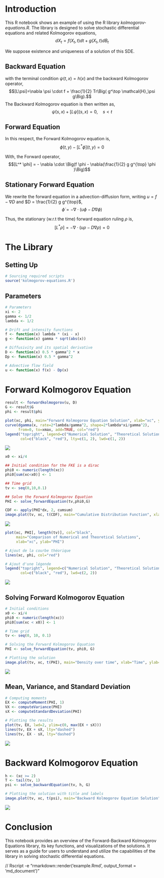 Introduction
============

This R notebook shows an example of using the R library *kolmogorov-equations.R*. The library is designed to solve stochastic differential equations and related Kolmogorov equations,
$$dX_t = f(X_t,t)dt + g(X_t,t)dB_t$$

We suppose existence and uniqueness of a solution of this SDE. 

Backward Equation
-----------------
with the terminal condition $\psi(t,x)=h(x)$ and the backward Kolmogorov operator, 
$$[L\psi]=\nabla \psi \cdot f + \frac{1}{2} Tr\Big( g^\top \mathcal{H}_\psi g\Big).$$
The Backward Kolmogorov equation is then written as, 
$$\dot \psi(s,x) + [L \psi] (s,x) = 0, \quad s < t$$

Forward Equation
----------------
In this respect, the Forward Kolmogorov equation is, 
$$\dot \phi(t,y) - [L^* \phi] (t,y) = 0$$

With, the Forward operator, 
$$[L^* \phi] = - \nabla \cdot \Big(f \phi - \nabla(\frac{1}{2} g g^{\top} \phi )\Big)$$

Stationary Forward Equation
---------------------------
We rewrite the forward equation in a advection-diffusion form, writing $u = f - \nabla D$ and $D = \frac{1}{2} g g^{\top}$, 
$$\dot \phi = - \nabla \cdot (u\phi - D \nabla \phi)$$

Thus, the stationary (w.r.t the time) forward equation ruling $\rho$ is, 
$$[L^* \rho] =  - \nabla \cdot (u\rho - D \nabla \rho) = 0$$

The Library
============

Setting Up
----------

``` r
# Sourcing required scripts
source('kolmogorov-equations.R')
```

Parameters
----------

``` r
# Parameters
xi <- 2
gamma <- 1/2
lambda <- 1/2

# Drift and intensity functions
f <- function(x) lambda * (xi - x)
g <- function(x) gamma * sqrt(abs(x))

# Diffusivity and its spatial derivative
D <- function(x) 0.5 * gamma^2 * x
Dp <- function(x) 0.5 * gamma^2

# Advective flow field
u <- function(x) f(x) - Dp(x)
```

Forward Kolmogorov Equation
===========================

``` r
result <- forwardkolmogorov(u, D)
G <- result$G
phi <- result$phi

plot(xc, phi, main="Forward Kolmogorov Equation Solution", xlab="xc", ylab="phi")
curve(dgamma(x, rate=2*lambda/gamma^2, shape=2*lambda*xi/gamma^2), 
      from=0, to=xmax, add=TRUE, col="red")
legend("topright", legend=c("Numerical Solution", "Theoretical Solution"),
       col=c("black", "red"), lty=c(1, 2), lwd=c(1, 2))
```

![](RREADME/example_files/figure-markdown_github/unnamed-chunk-3-1.png)

``` r
x0 <- xi/4

## Initial condition for the FKE is a dirac
phi0 <- numeric(length(xc))
phi0[sum(xc<x0)] <- 1 

## Time grid
tv <- seq(0,10,0.1)

## Solve the Forward Kolmogorov Equation
PHI <- solve_forwardEquation(tv,phi0,G)

CDF <- apply(PHI*dx, 2, cumsum)
image.plot(tv, xc, t(CDF), main="Cumulative Distribution Function", xlab="Time", ylab="x")
```

![](README/example_files/figure-markdown_github/unnamed-chunk-4-1.png)

``` r
plot(xc, PHI[, length(tv)], col="black", 
     main="Comparison of Numerical and Theoretical Solutions",
     xlab="xc", ylab="PHI")

# Ajout de la courbe théorique
lines(xc, phi, col="red")

# Ajout d'une légende
legend("topright", legend=c("Numerical Solution", "Theoretical Solution"),
       col=c("black", "red"), lwd=c(2, 2))
```

![](RREADME/example_files/figure-markdown_github/unnamed-chunk-5-1.png)

Solving Forward Kolmogorov Equation
-----------------------------------

``` r
# Initial conditions
x0 <- xi/4
phi0 <- numeric(length(xc))
phi0[sum(xc < x0)] <- 1

# Time grid
tv <- seq(0, 10, 0.1)

# Solving the Forward Kolmogorov Equation
PHI <- solve_forwardEquation(tv, phi0, G)

# Plotting the solution
image.plot(tv, xc, t(PHI), main="Density over time", xlab="Time", ylab="xc")
```

![](README/example_files/figure-markdown_github/unnamed-chunk-6-1.png)

Mean, Variance, and Standard Deviation
--------------------------------------

``` r
# Computing moments
EX <- computeMoment(PHI, 1)
VX <- computeVariance(PHI)
sX <- computeStandardDeviation(PHI)

# Plotting the results
plot(tv, EX, lwd=2, ylim=c(0, max(EX + sX)))
lines(tv, EX + sX, lty="dashed")
lines(tv, EX - sX, lty="dashed")
```

![](README/example_files/figure-markdown_github/unnamed-chunk-7-1.png)

Backward Kolmogorov Equation
============================

``` r
h <- (xc >= 2)
T <- tail(tv, 1)
psi <- solve_backwardEquation(tv, h, G)

# Plotting the solution with title and labels
image.plot(tv, xc, t(psi), main="Backward Kolmogorov Equation Solution", xlab="Time", ylab="xc")
```

![](README/example_files/figure-markdown_github/unnamed-chunk-8-1.png)

Conclusion
==========

This notebook provides an overview of the Forward-Backward Kolmogorov
Equations library, its key functions, and visualizations of the
solutions. It serves as a guide for users to understand and utilize the
capabilities of the library in solving stochastic differential
equations.

// Rscript -e “rmarkdown::render(‘example.Rmd’, output\_format = ‘md\_document’)”

